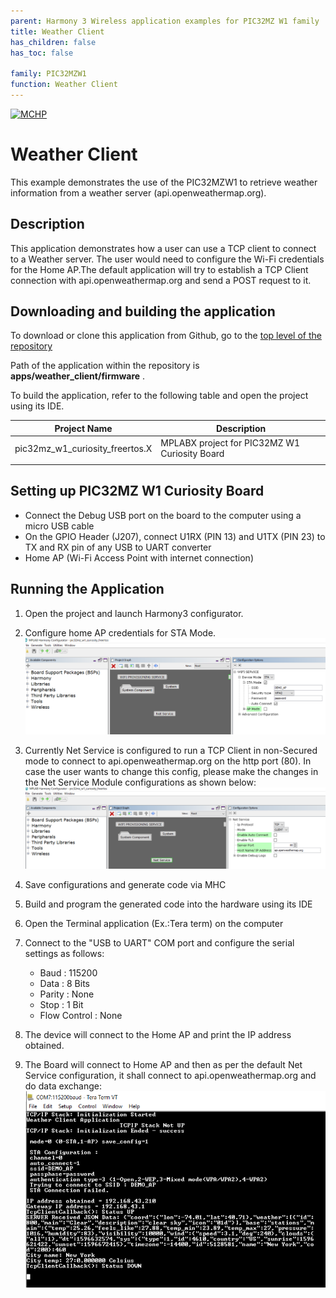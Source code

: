 ```yaml
---
parent: Harmony 3 Wireless application examples for PIC32MZ W1 family
title: Weather Client
has_children: false
has_toc: false

family: PIC32MZW1
function: Weather Client
---
```


[![MCHP](https://www.microchip.com/ResourcePackages/Microchip/assets/dist/images/logo.png)](https://www.microchip.com)


# Weather Client 

This example demonstrates the use of the PIC32MZW1 to retrieve weather
information from a weather server (api.openweathermap.org).

## Description

This application demonstrates how a user can use a TCP client to connect to a Weather server. The user would need to configure the Wi-Fi credentials for the Home AP.The default application will try to establish a TCP Client connection with api.openweathermap.org and send a POST request to it.

## Downloading and building the application

To download or clone this application from Github, go to the [top level of the repository](https://github.com/Microchip-MPLAB-Harmony/wireless_apps_pic32mzw1_wfi32e01)


Path of the application within the repository is **apps/weather_client/firmware** .

To build the application, refer to the following table and open the project using its IDE.

| Project Name      | Description                                    |
| ----------------- | ---------------------------------------------- |
| pic32mz_w1_curiosity_freertos.X | MPLABX project for PIC32MZ W1 Curiosity Board |
|||

## Setting up PIC32MZ W1 Curiosity Board

- Connect the Debug USB port on the board to the computer using a micro USB cable
- On the GPIO Header (J207), connect U1RX (PIN 13) and U1TX (PIN 23) to TX and RX pin of any USB to UART converter
- Home AP (Wi-Fi Access Point with internet connection)

## Running the Application

1. Open the project and launch Harmony3 configurator.
2.	Configure home AP credentials for STA Mode.
![MHC](images/weather_client_WiFi.png)

3. Currently Net Service is configured to run a TCP Client in non-Secured mode to connect to api.openweathermap.org on the http port (80). In case the user wants to change this config, please make the changes in the Net Service Module configurations as shown below:
![MHC](images/weather_client_TCP.png)

4.	Save configurations and generate code via MHC 
5.	Build and program the generated code into the hardware using its IDE
6. Open the Terminal application (Ex.:Tera term) on the computer
7. Connect to the "USB to UART" COM port and configure the serial settings as follows:
    - Baud : 115200
    - Data : 8 Bits
    - Parity : None
    - Stop : 1 Bit
    - Flow Control : None

8.	The device will connect to the Home AP and print the IP address obtained.

9.	The Board will connect to Home AP and then as per the default Net Service configuration, it shall connect to api.openweathermap.org and do data exchange:
![Console](images/weather_client_log.png)
